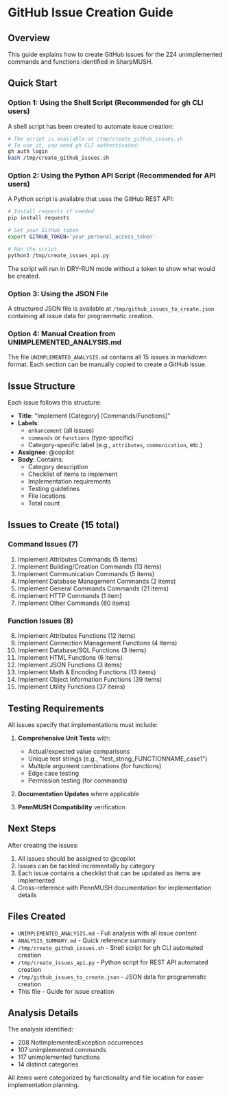 # GitHub Issue Creation Guide

## Overview
This guide explains how to create GitHub issues for the 224 unimplemented commands and functions identified in SharpMUSH.

## Quick Start

### Option 1: Using the Shell Script (Recommended for gh CLI users)
A shell script has been created to automate issue creation:

```bash
# The script is available at /tmp/create_github_issues.sh
# To use it, you need gh CLI authenticated:
gh auth login
bash /tmp/create_github_issues.sh
```

### Option 2: Using the Python API Script (Recommended for API users)
A Python script is available that uses the GitHub REST API:

```bash
# Install requests if needed
pip install requests

# Set your GitHub token
export GITHUB_TOKEN='your_personal_access_token'

# Run the script
python3 /tmp/create_issues_api.py
```

The script will run in DRY-RUN mode without a token to show what would be created.

### Option 3: Using the JSON File
A structured JSON file is available at `/tmp/github_issues_to_create.json` containing all issue data for programmatic creation.

### Option 4: Manual Creation from UNIMPLEMENTED_ANALYSIS.md
The file `UNIMPLEMENTED_ANALYSIS.md` contains all 15 issues in markdown format. Each section can be manually copied to create a GitHub issue.

## Issue Structure

Each issue follows this structure:

- **Title**: "Implement [Category] [Commands/Functions]"
- **Labels**: 
  - `enhancement` (all issues)
  - `commands` or `functions` (type-specific)
  - Category-specific label (e.g., `attributes`, `communication`, etc.)
- **Assignee**: @copilot
- **Body**: Contains:
  - Category description
  - Checklist of items to implement
  - Implementation requirements
  - Testing guidelines
  - File locations
  - Total count

## Issues to Create (15 total)

### Command Issues (7)
1. Implement Attributes Commands (5 items)
2. Implement Building/Creation Commands (13 items)
3. Implement Communication Commands (5 items)
4. Implement Database Management Commands (2 items)
5. Implement General Commands Commands (21 items)
6. Implement HTTP Commands (1 item)
7. Implement Other Commands (60 items)

### Function Issues (8)
8. Implement Attributes Functions (12 items)
9. Implement Connection Management Functions (4 items)
10. Implement Database/SQL Functions (3 items)
11. Implement HTML Functions (6 items)
12. Implement JSON Functions (3 items)
13. Implement Math & Encoding Functions (13 items)
14. Implement Object Information Functions (39 items)
15. Implement Utility Functions (37 items)

## Testing Requirements

All issues specify that implementations must include:

1. **Comprehensive Unit Tests** with:
   - Actual/expected value comparisons
   - Unique test strings (e.g., "test_string_FUNCTIONNAME_case1")
   - Multiple argument combinations (for functions)
   - Edge case testing
   - Permission testing (for commands)

2. **Documentation Updates** where applicable

3. **PennMUSH Compatibility** verification

## Next Steps

After creating the issues:

1. All issues should be assigned to @copilot
2. Issues can be tackled incrementally by category
3. Each issue contains a checklist that can be updated as items are implemented
4. Cross-reference with PennMUSH documentation for implementation details

## Files Created

- `UNIMPLEMENTED_ANALYSIS.md` - Full analysis with all issue content
- `ANALYSIS_SUMMARY.md` - Quick reference summary
- `/tmp/create_github_issues.sh` - Shell script for gh CLI automated creation
- `/tmp/create_issues_api.py` - Python script for REST API automated creation
- `/tmp/github_issues_to_create.json` - JSON data for programmatic creation
- This file - Guide for issue creation

## Analysis Details

The analysis identified:
- 208 NotImplementedException occurrences
- 107 unimplemented commands
- 117 unimplemented functions
- 14 distinct categories

All items were categorized by functionality and file location for easier implementation planning.
